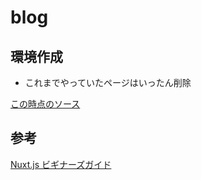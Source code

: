 # blog

## 環境作成

* これまでやっていたページはいったん削除

[この時点のソース](https://github.com/hibohiboo/wasureta/tree/441977a64235579425d33d3f2f55c6498c503ecd/spa)


## 参考

[Nuxt.js ビギナーズガイド][*0]


[*0]:https://nuxt-beginners-guide.elevenback.jp/examples/